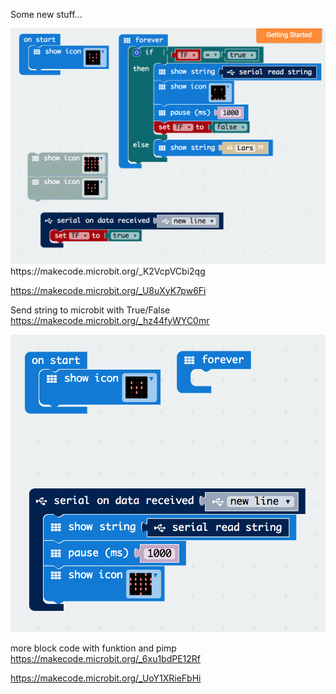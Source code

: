 Some new stuff...

<img src="https://github.com/larsgimse/microbit/blob/master/twitter/new/twitter_to_microbit_txt.png">
https://makecode.microbit.org/_K2VcpVCbi2qg




https://makecode.microbit.org/_U8uXyK7pw6Fi

Send string to microbit with True/False
https://makecode.microbit.org/_hz44fyWYC0mr

<img src="https://github.com/larsgimse/microbit/blob/master/twitter/new/Skjermbilde%202017-10-08%20kl.%2000.08.50.png">

more block code with funktion and pimp
https://makecode.microbit.org/_6xu1bdPE12Rf

https://makecode.microbit.org/_UoY1XRieFbHi
